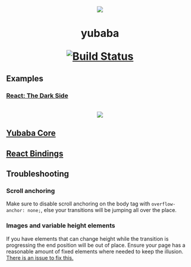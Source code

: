 <p align="center">
  <br />
  <img src="https://github.com/madou/yubaba/blob/master/icon.png?raw=true" style="margin:0 auto" />
</p>

<h1 align="center">
  yubaba

  <a href="https://travis-ci.org/madou/yubaba"><img alt="Build Status" src="https://travis-ci.org/madou/yubaba.svg?branch=master"></a>
</h1>

## Examples

### [React: The Dark Side](https://madou.github.io/yubaba/)

<p align="center">
  <br />
  <img src="https://github.com/madou/yubaba/blob/master/packages/react/test/examples/dark-side/example.gif?raw=true" style="margin:0 auto" />
</p>

## [Yubaba Core](https://github.com/madou/yubaba/blob/master/packages/core/README.md)

## [React Bindings](https://github.com/madou/yubaba/blob/master/packages/react/README.md)

## Troubleshooting

### Scroll anchoring

Make sure to disable scroll anchoring on the body tag with `overflow-anchor: none;`, else your transitions will be jumping all over the place.

### Images and variable height elements

If you have elements that can change height while the transition is progressing the end position will be out of place. Ensure your page has a reasonable amount of fixed elements where needed to keep the illusion. [There is an issue to fix this.](https://github.com/madou/yubaba/issues/14)
